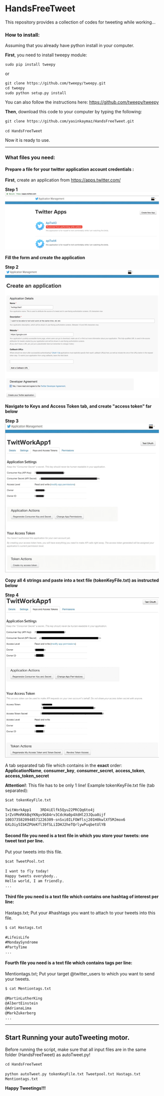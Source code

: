 # HandsFreeTweet
This repository provides a collection of codes for tweeting while working...


### How to install:
Assuming that you already have python install in your computer.

**First**, you need to install tweepy module:

```
sudo pip install tweepy
```
or
```
git clone https://github.com/tweepy/tweepy.git
cd tweepy
sudo python setup.py install
```
You can also follow the instructions here: https://github.com/tweepy/tweepy

**Then**, download this code to your computer by typing the following:
```
git clone https://github.com/yasinkaymaz/HandsFreeTweet.git

cd HandsFreeTweet
```

Now it is ready to use.

---

### What files you need:

#### Prepare a file for your twitter application account credentials :

**First**, create an application from https://apps.twitter.com/

**Step 1** ![alt text](data/1.png)

**Fill the form and create the application**

**Step 2** ![alt text](data/2.png)

**Navigate to Keys and Access Token tab, and create "access token" far below**

**Step 3** ![alt text](data/3.png)

**Copy all 4 strings and paste into a text file (tokenKeyFile.txt) as instructed below**

**Step 4** ![alt text](data/4.png)


A tab separated tab file which contains in the __exact__ order: **ApplicationName**, **consumer_key**, **consumer_secret**, **access_token**, **access_token_secret**

**Attention!**: This file has to be only 1 line!
Example tokenKeyFile.txt file (tab separated):

```
$cat tokenKeyFile.txt

TwitWorkApp1	3RD4iElfk5Qyu22PRCQq6to4j	1rZvVMnRKkBqYKNyx9G84rv3CdcHa0p4XdHl23JQua0ijf	1003735820948571226309-snSxi0ILFOWflsj201H0kwlXf5MJmox6	6XLOiy5IbKZPUeKfl39fSLiIDHJ2heTQrlywPuqbetUlYB
```

#### Second file you need is a text file in which you store your tweets: one tweet text per line.
Put your tweets into this file.
```
$cat TweetPool.txt

I want to fly today!
Happy tweets everybody..
Hello world, I am friendly.
...
```

#### Third file you need is a text file which contains one hashtag of interest per line:
Hastags.txt; Put your #hashtags you want to attach to your tweets into this file.

```
$ cat Hastags.txt

#LifeisLife
#MondaySyndrome
#PartyTime
...

```

#### Fourth file you need is a text file which contains tags per line:
Mentiontags.txt; Put your target @twitter_users to which you want to send your tweets.

```
$ cat Mentiontags.txt

@MartinLutherKing
@AlbertEinstein
@AdrianaLima
@MarkZukerberg
...
```

---

## Start Running your autoTweeting motor.
Before running the script, make sure that all input files are in the same folder (HandsFreeTweet) as autoTweet.py!

```
cd HandsFreeTweet

python autoTweet.py tokenKeyFile.txt Tweetpool.txt Hastags.txt Mentiontags.txt
```

**Happy Tweetings!!!**
